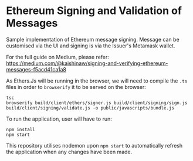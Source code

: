 # Ethereum Signing and Validation of Messages

Sample implementation of Ethereum message signing. Message can be customised via the UI and signing is via the Issuer's Metamask wallet.

For the full guide on Medium, please refer: https://medium.com/@kaishinaw/signing-and-verifying-ethereum-messages-f5acd41ca1a8

As Ethers.Js will be running in the browser, we will need to compile the `.ts` files in order to `browserify` it to be served on the browser:
```
tsc
browserify build/client/ethers/signer.js build/client/signing/sign.js  build/client/signing/validate.js -o public/javascripts/bundle.js
```

To run the application, user will have to run:
```
npm install
npm start
```

This repository utilises nodemon upon `npm start` to automatically refresh the application when any changes have been made.
